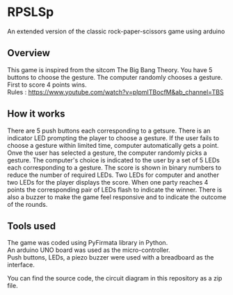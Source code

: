 # RPSLSp
An extended version of the classic rock-paper-scissors game using arduino

## Overview
This game is inspired from the sitcom The Big Bang Theory. You have 5 buttons to choose the gesture. The computer randomly chooses a gesture. First to score 4 points wins.  
Rules : https://www.youtube.com/watch?v=pIpmITBocfM&ab_channel=TBS

## How it works
There are 5 push buttons each corresponding to a getsure. There is an indicator LED prompting the player to choose a gesture. If the user fails to choose a gesture within limited time, computer automatically gets a point. Onve the user has selected a gesture, the computer randomly picks a gesture. The computer's choice is indicated to the user by a set of 5 LEDs each corresponding to a gesture. The score is shown in binary numbers to reduce the number of required LEDs. Two LEDs for computer and another two LEDs for the player displays the score. When one party reaches 4 points the corresponding pair of LEDs flash to indicate the winner. There is also a buzzer to make the game feel responsive and to indicate the outcome of the rounds.

## Tools used
The game was coded using PyFirmata library in Python.  
An arduino UNO board was used as the micro-controller.  
Push buttons, LEDs, a piezo buzzer were used with a breadboard as the interface. 


You can find the source code, the circuit diagram in this repository as a zip file.






